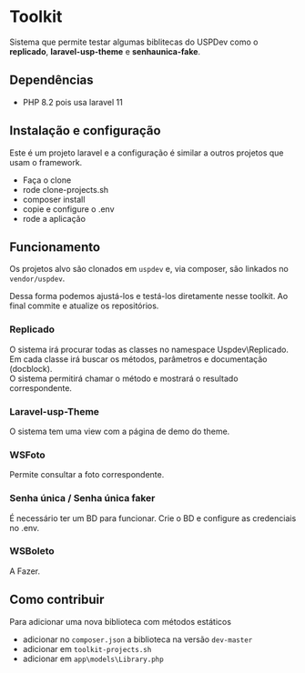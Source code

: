 # Toolkit

Sistema que permite testar algumas biblitecas do USPDev como o **replicado**, **laravel-usp-theme** e **senhaunica-fake**.

## Dependências

* PHP 8.2 pois usa laravel 11

## Instalação e configuração

Este é um projeto laravel e a configuração é similar a outros projetos que usam o framework.

* Faça o clone
* rode clone-projects.sh
* composer install
* copie e configure o .env
* rode a aplicação

## Funcionamento

Os projetos alvo são clonados em `uspdev` e, via composer, são linkados no `vendor/uspdev`.

Dessa forma podemos ajustá-los e testá-los diretamente nesse toolkit. Ao final commite e atualize os repositórios. 

### Replicado

O sistema irá procurar todas as classes no namespace Uspdev\Replicado.  
Em cada classe irá buscar os métodos, parâmetros e documentação (docblock).     
O sistema permitirá chamar o método e mostrará o resultado correspondente.


### Laravel-usp-Theme

O sistema tem uma view com a página de demo do theme.

### WSFoto

Permite consultar a foto correspondente.


### Senha única / Senha única faker

É necessário ter um BD para funcionar. Crie o BD e configure as credenciais no .env.


### WSBoleto

A Fazer.

## Como contribuir

Para adicionar uma nova biblioteca com métodos estáticos

* adicionar no `composer.json` a biblioteca na versão `dev-master`
* adicionar em `toolkit-projects.sh`
* adicionar em `app\models\Library.php`
